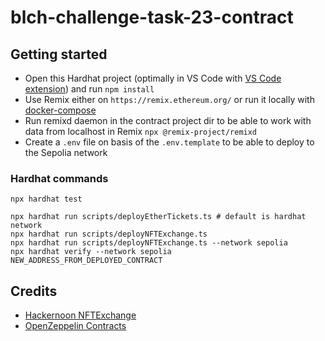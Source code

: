 # blch-challenge-task-23-contract

## Getting started

- Open this Hardhat project (optimally in VS Code with [VS Code extension](https://hardhat.org/hardhat-vscode/docs/overview)) and run `npm install`
- Use Remix either on `https://remix.ethereum.org/` or run it locally with [docker-compose](https://github.com/ethereum/remix-project/blob/master/docker-compose.yaml)
- Run remixd daemon in the contract project dir to be able to work with data from localhost in Remix `npx @remix-project/remixd`
- Create a `.env` file on basis of the `.env.template` to be able to deploy to the Sepolia network

### Hardhat commands

```shell
npx hardhat test

npx hardhat run scripts/deployEtherTickets.ts # default is hardhat network
npx hardhat run scripts/deployNFTExchange.ts
npx hardhat run scripts/deployNFTExchange.ts --network sepolia
npx hardhat verify --network sepolia NEW_ADDRESS_FROM_DEPLOYED_CONTRACT
```

## Credits

- [Hackernoon NFTExchange](https://gist.github.com/LuisAcerv/91e8d7e3b0d7140f57752e535cfa25b2?ref=hackernoon.com#file-contracts-nftexchange-sol)
- [OpenZeppelin Contracts](https://www.openzeppelin.com/contracts)

